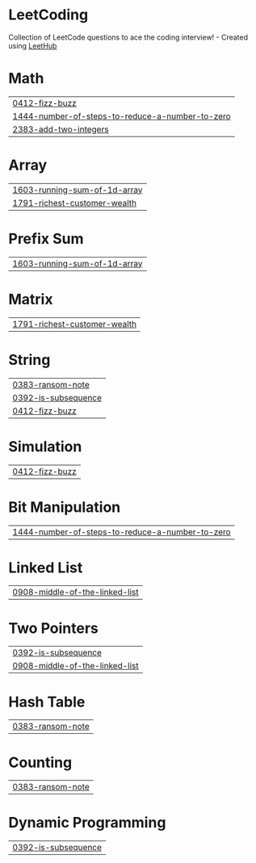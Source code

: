 # LeetCoding
Collection of LeetCode questions to ace the coding interview! - Created using [LeetHub](https://github.com/QasimWani/LeetHub)


# Math
|  |
| ------- |
| [0412-fizz-buzz](https://github.com/tabbykatz/LeetCoding-Python/tree/master/0412-fizz-buzz) |
| [1444-number-of-steps-to-reduce-a-number-to-zero](https://github.com/tabbykatz/LeetCoding-Python/tree/master/1444-number-of-steps-to-reduce-a-number-to-zero) |
| [2383-add-two-integers](https://github.com/tabbykatz/LeetCoding-Python/tree/master/2383-add-two-integers) |
# Array
|  |
| ------- |
| [1603-running-sum-of-1d-array](https://github.com/tabbykatz/LeetCoding-Python/tree/master/1603-running-sum-of-1d-array) |
| [1791-richest-customer-wealth](https://github.com/tabbykatz/LeetCoding-Python/tree/master/1791-richest-customer-wealth) |
# Prefix Sum
|  |
| ------- |
| [1603-running-sum-of-1d-array](https://github.com/tabbykatz/LeetCoding-Python/tree/master/1603-running-sum-of-1d-array) |
# Matrix
|  |
| ------- |
| [1791-richest-customer-wealth](https://github.com/tabbykatz/LeetCoding-Python/tree/master/1791-richest-customer-wealth) |
# String
|  |
| ------- |
| [0383-ransom-note](https://github.com/tabbykatz/LeetCoding-Python/tree/master/0383-ransom-note) |
| [0392-is-subsequence](https://github.com/tabbykatz/LeetCoding-Python/tree/master/0392-is-subsequence) |
| [0412-fizz-buzz](https://github.com/tabbykatz/LeetCoding-Python/tree/master/0412-fizz-buzz) |
# Simulation
|  |
| ------- |
| [0412-fizz-buzz](https://github.com/tabbykatz/LeetCoding-Python/tree/master/0412-fizz-buzz) |
# Bit Manipulation
|  |
| ------- |
| [1444-number-of-steps-to-reduce-a-number-to-zero](https://github.com/tabbykatz/LeetCoding-Python/tree/master/1444-number-of-steps-to-reduce-a-number-to-zero) |
# Linked List
|  |
| ------- |
| [0908-middle-of-the-linked-list](https://github.com/tabbykatz/LeetCoding-Python/tree/master/0908-middle-of-the-linked-list) |
# Two Pointers
|  |
| ------- |
| [0392-is-subsequence](https://github.com/tabbykatz/LeetCoding-Python/tree/master/0392-is-subsequence) |
| [0908-middle-of-the-linked-list](https://github.com/tabbykatz/LeetCoding-Python/tree/master/0908-middle-of-the-linked-list) |
# Hash Table
|  |
| ------- |
| [0383-ransom-note](https://github.com/tabbykatz/LeetCoding-Python/tree/master/0383-ransom-note) |
# Counting
|  |
| ------- |
| [0383-ransom-note](https://github.com/tabbykatz/LeetCoding-Python/tree/master/0383-ransom-note) |
# Dynamic Programming
|  |
| ------- |
| [0392-is-subsequence](https://github.com/tabbykatz/LeetCoding-Python/tree/master/0392-is-subsequence) |